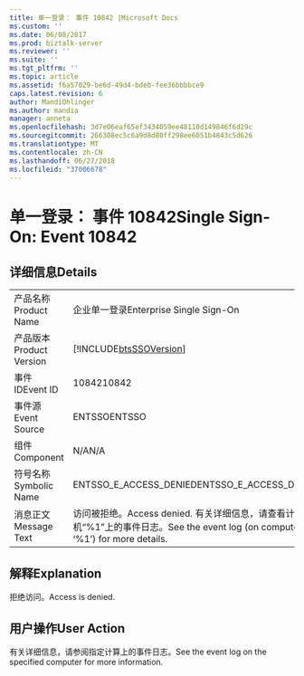 ```yaml
---
title: 单一登录： 事件 10842 |Microsoft Docs
ms.custom: ''
ms.date: 06/08/2017
ms.prod: biztalk-server
ms.reviewer: ''
ms.suite: ''
ms.tgt_pltfrm: ''
ms.topic: article
ms.assetid: f6a57029-be6d-49d4-bdeb-fee36bbbbce9
caps.latest.revision: 6
author: MandiOhlinger
ms.author: mandia
manager: anneta
ms.openlocfilehash: 3d7e06eaf65ef3434059ee48110d149846f6d29c
ms.sourcegitcommit: 266308ec5c6a9d8d80ff298ee6051b4843c5d626
ms.translationtype: MT
ms.contentlocale: zh-CN
ms.lasthandoff: 06/27/2018
ms.locfileid: "37006678"
---
```

# <a name="single-sign-on-event-10842"></a><span data-ttu-id="86c15-102">单一登录： 事件 10842</span><span class="sxs-lookup"><span data-stu-id="86c15-102">Single Sign-On: Event 10842</span></span>
## <a name="details"></a><span data-ttu-id="86c15-103">详细信息</span><span class="sxs-lookup"><span data-stu-id="86c15-103">Details</span></span>  
  
|                 |                                                                       |
|-----------------|-----------------------------------------------------------------------|
|  <span data-ttu-id="86c15-104">产品名称</span><span class="sxs-lookup"><span data-stu-id="86c15-104">Product Name</span></span>   |                       <span data-ttu-id="86c15-105">企业单一登录</span><span class="sxs-lookup"><span data-stu-id="86c15-105">Enterprise Single Sign-On</span></span>                       |
| <span data-ttu-id="86c15-106">产品版本</span><span class="sxs-lookup"><span data-stu-id="86c15-106">Product Version</span></span> |      [!INCLUDE[btsSSOVersion](../includes/btsssoversion-md.md)]       |
|    <span data-ttu-id="86c15-107">事件 ID</span><span class="sxs-lookup"><span data-stu-id="86c15-107">Event ID</span></span>     |                                 <span data-ttu-id="86c15-108">10842</span><span class="sxs-lookup"><span data-stu-id="86c15-108">10842</span></span>                                 |
|  <span data-ttu-id="86c15-109">事件源</span><span class="sxs-lookup"><span data-stu-id="86c15-109">Event Source</span></span>   |                                <span data-ttu-id="86c15-110">ENTSSO</span><span class="sxs-lookup"><span data-stu-id="86c15-110">ENTSSO</span></span>                                 |
|    <span data-ttu-id="86c15-111">组件</span><span class="sxs-lookup"><span data-stu-id="86c15-111">Component</span></span>    |                                  <span data-ttu-id="86c15-112">N/A</span><span class="sxs-lookup"><span data-stu-id="86c15-112">N/A</span></span>                                  |
|  <span data-ttu-id="86c15-113">符号名称</span><span class="sxs-lookup"><span data-stu-id="86c15-113">Symbolic Name</span></span>  |                        <span data-ttu-id="86c15-114">ENTSSO_E_ACCESS_DENIED</span><span class="sxs-lookup"><span data-stu-id="86c15-114">ENTSSO_E_ACCESS_DENIED</span></span>                         |
|  <span data-ttu-id="86c15-115">消息正文</span><span class="sxs-lookup"><span data-stu-id="86c15-115">Message Text</span></span>   | <span data-ttu-id="86c15-116">访问被拒绝。</span><span class="sxs-lookup"><span data-stu-id="86c15-116">Access denied.</span></span> <span data-ttu-id="86c15-117">有关详细信息，请查看计算机“%1”上的事件日志。</span><span class="sxs-lookup"><span data-stu-id="86c15-117">See the event log (on computer ‘%1’) for more details.</span></span> |
  
## <a name="explanation"></a><span data-ttu-id="86c15-118">解释</span><span class="sxs-lookup"><span data-stu-id="86c15-118">Explanation</span></span>  
 <span data-ttu-id="86c15-119">拒绝访问。</span><span class="sxs-lookup"><span data-stu-id="86c15-119">Access is denied.</span></span>  
  
## <a name="user-action"></a><span data-ttu-id="86c15-120">用户操作</span><span class="sxs-lookup"><span data-stu-id="86c15-120">User Action</span></span>  
 <span data-ttu-id="86c15-121">有关详细信息，请参阅指定计算上的事件日志。</span><span class="sxs-lookup"><span data-stu-id="86c15-121">See the event log on the specified computer for more information.</span></span>